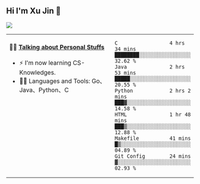 
## Hi I'm Xu Jin 👋
![](https://komarev.com/ghpvc/?username=jiayouxujin&color=brightgreen&label=PROFILE+VIEWS)



<table align="center">
<tr>
<td valign="top" width="60%">

#### 🏋️‍♀️ <a href="https://github.com/jiayouxujin" target="_blank">Talking about Personal Stuffs</a>
<!-- recent_releases starts -->

- ⚡  I'm now learning CS-Knowledges.  
- 🏊‍♂️ Languages and Tools: Go、Java、Python、C
<!-- recent_releases ends -->
</td>
<td>
 
<!--START_SECTION:waka-->

```text
C                 4 hrs 34 mins   ████████░░░░░░░░░░░░░░░░░   32.62 %
Java              2 hrs 53 mins   █████░░░░░░░░░░░░░░░░░░░░   20.55 %
Python            2 hrs 2 mins    ███▓░░░░░░░░░░░░░░░░░░░░░   14.58 %
HTML              1 hr 48 mins    ███▒░░░░░░░░░░░░░░░░░░░░░   12.88 %
Makefile          41 mins         █▒░░░░░░░░░░░░░░░░░░░░░░░   04.89 %
Git Config        24 mins         ▓░░░░░░░░░░░░░░░░░░░░░░░░   02.93 %
```

<!--END_SECTION:waka-->
 
</td>
</tr>
</table>





